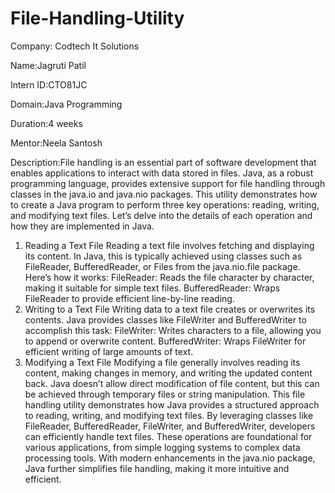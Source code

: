 # File-Handling-Utility
Company: Codtech It Solutions

Name:Jagruti Patil

Intern ID:CTO81JC

Domain:Java Programming

Duration:4 weeks

Mentor:Neela Santosh

Description:File handling is an essential part of software development that enables applications to interact with data stored in files. Java, as a robust programming language, provides extensive support for file handling through classes in the java.io and java.nio packages. This utility demonstrates how to create a Java program to perform three key operations: reading, writing, and modifying text files. Let’s delve into the details of each operation and how they are implemented in Java.
1. Reading a Text File
Reading a text file involves fetching and displaying its content. In Java, this is typically achieved using classes such as FileReader, BufferedReader, or Files from the java.nio.file package.
Here’s how it works:
FileReader: Reads the file character by character, making it suitable for simple text files.
BufferedReader: Wraps FileReader to provide efficient line-by-line reading.
2. Writing to a Text File
Writing data to a text file creates or overwrites its contents. Java provides classes like FileWriter and BufferedWriter to accomplish this task:
FileWriter: Writes characters to a file, allowing you to append or overwrite content.
BufferedWriter: Wraps FileWriter for efficient writing of large amounts of text.
3. Modifying a Text File
Modifying a file generally involves reading its content, making changes in memory, and writing the updated content back. Java doesn’t allow direct modification of file content, but this can be achieved through temporary files or string manipulation.
This file handling utility demonstrates how Java provides a structured approach to reading, writing, and modifying text files. By leveraging classes like FileReader, BufferedReader, FileWriter, and BufferedWriter, developers can efficiently handle text files. These operations are foundational for various applications, from simple logging systems to complex data processing tools. With modern enhancements in the java.nio package, Java further simplifies file handling, making it more intuitive and efficient.

